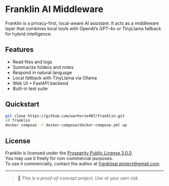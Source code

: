 # Franklin AI Middleware

Franklin is a privacy-first, local-aware AI assistant. It acts as a middleware layer that combines local tools with OpenAI’s GPT-4o or TinyLlama fallback for hybrid intelligence.

## Features
- Read files and logs
- Summarize folders and notes
- Respond in natural language
- Local fallback with TinyLlama via Ollama
- Web UI + FastAPI backend
- Built-in test suite

## Quickstart

```bash
git clone https://github.com/warhorse407/franklin.git
cd franklin
docker compose -f docker-compose/docker-compose.yml up
```

## License
Franklin is licensed under the [Prosperity Public License 3.0.0](https://polyformproject.org/licenses/prosperity/3.0.0/).  
You may use it freely for non-commercial purposes.  
To use it commercially, contact the author at [franklinai.project@gmail.com](mailto:franklinai.project@gmail.com).

---

> 🔧 *This is a proof-of-concept project. Use at your own risk.*
